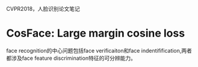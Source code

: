 CVPR2018，人脸识别论文笔记  
# CosFace: Large margin cosine loss
face recognition的中心问题包括face verificaiton和face indentifification,两者都涉及face feature discrimination特征的可分辨能力。
